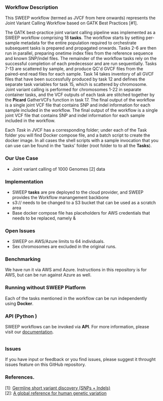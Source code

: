 ### Workflow Description

This SWEEP workflow (termed as JVCF from here onwards) represents the Joint Variant Calling Workflow based on GATK Best Practices [#1].

The GATK best-practice joint variant calling pipeline was implemented as a SWEEP workflow comprising 18 **tasks**. The workflow starts by setting per-sample metadata for the entire population required to orchestrate subsequent tasks is prepared and propagated onwards. Tasks 2-6 are then run in parallel, preparing onetime index files from the reference sequence and known SNP/indel files. 
The remainder of the workflow tasks rely on the successful completion of each predecessor and are run sequentially. Tasks 7-13 are scattered by sample, and produce QC'd GVCF files from the paired-end read files for each sample. Task 14 takes inventory of all GVCF files that have been successfully produced by task 12 and defines the separate task variables for task 15, which is scattered by chromosome. 
Joint variant calling is performed for chromosomes 1-22 in separate container tasks, and the VCF outputs of each task are stitched together by the **Picard** GatherVCFs function in task 17. The final output of the workflow is a single joint VCF file that contains SNP and indel information for each sample included in the workflow. 
The final output of the workflow is a single joint VCF file that contains SNP and indel information for each sample included in the workflow. 

Each *Task* in JVCF has a corresponding folder; under each of the Task folder you will find Docker compose file, and a batch script to create the docker image. In all cases
the shell scripts with  a sample invocation that you can use can be found in the 'tasks' folder (root folder to to all the **Tasks**).
 
### Our Use Case 

* Joint variant calling of 1000 Genomes [2] data

### Implementation 

* SWEEP **tasks** are pre deployed to the cloud provider, and SWEEP provides the Workflow manangement backbone
* s3://<yourS3bucket> needs to be changed to a S3 bucket that can be used as a scratch area
* Base docker compose file has placeholders for AWS credentials that needs to be replaced, namely <yourAWSAccessKey> & <yourAWSSecretAccessKey>

### Open Issues 

* SWEEP on AWS/Azure limits to 64 individuals.
* Sex chromosomes are excluded in the original runs.

### Benchmarking
                   
We have run it via AWS amd Azure. Instructions in this repository is for AWS, but can be run against Azure as well.

### Running without SWEEP Platform 

Each of the tasks mentioned in the workflow can be run independently using **Docker**.

### API (Python )

SWEEP workflows can be invoked via **API**. For more information, please visit our [documentation](https://docs.sweep.run).

```python

```
### Issues

If you have input or feedback or you find issues, please suggest it throught issues feature on this GitHub repository.

### References.

[1]: [Germline short variant discovery (SNPs + Indels)](https://gatk.broadinstitute.org/hc/en-us/articles/360035535932-Germline-short-variant-discovery-SNPs-Indels-)  
[2]: [A global reference for human genetic variation](https://www.nature.com/articles/nature15393)  

